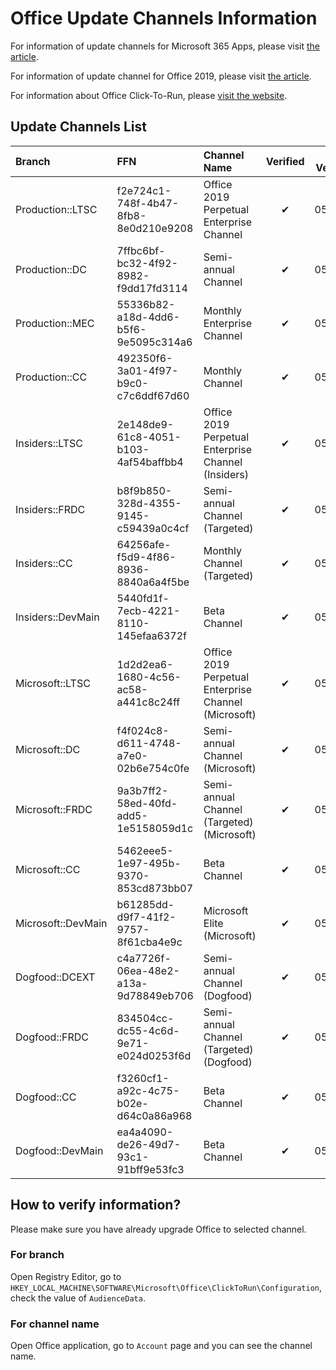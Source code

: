 # Office Update Channels Information

For information of update channels for Microsoft 365 Apps, please visit [the article](https://docs.microsoft.com/en-us/deployoffice/overview-update-channels).

For information of update channel for Office 2019, please visit [the article](https://docs.microsoft.com/en-us/deployoffice/office2019/update#update-channel-for-office-2019).

For information about Office Click-To-Run, please [visit the website](https://mrodevicemgr.officeapps.live.com/mrodevicemgrsvc/api/v2/C2RReleaseData).

## Update Channels List

| Branch | FFN | Channel Name | Verified | Last Verification |
| :---- | :---- | :---- | :---: | :---: |
Production::LTSC | f2e724c1-748f-4b47-8fb8-8e0d210e9208 | Office 2019 Perpetual Enterprise Channel | ✔ | 05/28/2020 |
Production::DC | 7ffbc6bf-bc32-4f92-8982-f9dd17fd3114 | Semi-annual Channel | ✔ | 05/28/2020 |
Production::MEC | 55336b82-a18d-4dd6-b5f6-9e5095c314a6 | Monthly Enterprise Channel | ✔ | 05/28/2020 |
Production::CC | 492350f6-3a01-4f97-b9c0-c7c6ddf67d60 | Monthly Channel | ✔ | 05/28/2020 |
Insiders::LTSC | 2e148de9-61c8-4051-b103-4af54baffbb4 | Office 2019 Perpetual Enterprise Channel (Insiders) | ✔ | 05/28/2020 |
Insiders::FRDC | b8f9b850-328d-4355-9145-c59439a0c4cf | Semi-annual Channel (Targeted) | ✔ | 05/28/2020 |
Insiders::CC | 64256afe-f5d9-4f86-8936-8840a6a4f5be | Monthly Channel (Targeted) | ✔ | 05/28/2020 |
Insiders::DevMain | 5440fd1f-7ecb-4221-8110-145efaa6372f | Beta Channel | ✔ | 05/28/2020 |
Microsoft::LTSC | 1d2d2ea6-1680-4c56-ac58-a441c8c24ff | Office 2019 Perpetual Enterprise Channel (Microsoft) | ✔ | 05/28/2020 |
Microsoft::DC | f4f024c8-d611-4748-a7e0-02b6e754c0fe | Semi-annual Channel (Microsoft) | ✔ | 05/28/2020 |
Microsoft::FRDC | 9a3b7ff2-58ed-40fd-add5-1e5158059d1c | Semi-annual Channel (Targeted) (Microsoft) | ✔ | 05/28/2020 |
Microsoft::CC | 5462eee5-1e97-495b-9370-853cd873bb07 | Beta Channel | ✔ | 05/28/2020 |
Microsoft::DevMain | b61285dd-d9f7-41f2-9757-8f61cba4e9c | Microsoft Elite (Microsoft) | ✔ | 05/28/2020 |
Dogfood::DCEXT | c4a7726f-06ea-48e2-a13a-9d78849eb706 | Semi-annual Channel (Dogfood) | ✔ | 05/28/2020 |
Dogfood::FRDC | 834504cc-dc55-4c6d-9e71-e024d0253f6d | Semi-annual Channel (Targeted) (Dogfood) | ✔ | 05/28/2020 |
Dogfood::CC | f3260cf1-a92c-4c75-b02e-d64c0a86a968 | Beta Channel | ✔ | 05/28/2020 |
Dogfood::DevMain | ea4a4090-de26-49d7-93c1-91bff9e53fc3 | Beta Channel | ✔ | 05/28/2020 |

## How to verify information?

Please make sure you have already upgrade Office to selected channel.

### For branch

Open Registry Editor, go to `HKEY_LOCAL_MACHINE\SOFTWARE\Microsoft\Office\ClickToRun\Configuration`, check the value of `AudienceData`.

### For channel name

Open Office application, go to `Account` page and you can see the channel name.